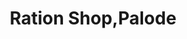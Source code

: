 ---
title: "Ration Shop,Palode"
url: /thiruvananthapuram/ration-shop-palode-thiruvanathapuram-thenmala-road/
shop: shop
---